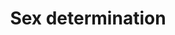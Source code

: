 ---
annotations:
- type: Pathway Ontology
  value: signaling pathway
authors:
- MartijnVanIersel
- MaintBot
- Lindarieswijk
description: Based on wormbook chapter.
last-edited: 2016-07-25
organisms:
- Caenorhabditis elegans
redirect_from:
- /index.php/Pathway:WP291
- /instance/WP291
schema-jsonld:
- '@context': https://schema.org/
  '@id': https://wikipathways.github.io/pathways/WP291.html
  '@type': Dataset
  creator:
    '@type': Organization
    name: WikiPathways
  description: Based on wormbook chapter.
  keywords:
  - sea-2
  - sdc-3
  - xol-1
  - fem-3
  - tra-3
  - fox-1
  - tra-1
  - fem-1
  - tra-2
  - sea-3
  - sdc-1
  - her-1
  - sea-1
  - sex-1
  - fem-2
  - sel-10
  - sdc-2
  license: CC0
  name: Sex determination
seo: CreativeWork
title: Sex determination
wpid: WP291
---